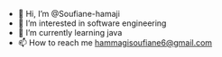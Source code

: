 - 👋 Hi, I’m @Soufiane-hamaji
- 👀 I’m interested in software engineering
- 🌱 I’m currently learning java
- 📫 How to reach me hammagisoufiane6@gmail.com

<!---
Soufiane-hamaji/Soufiane-hamaji is a ✨ special ✨ repository because its `README.md` (this file) appears on your GitHub profile.
You can click the Preview link to take a look at your changes.
--->
